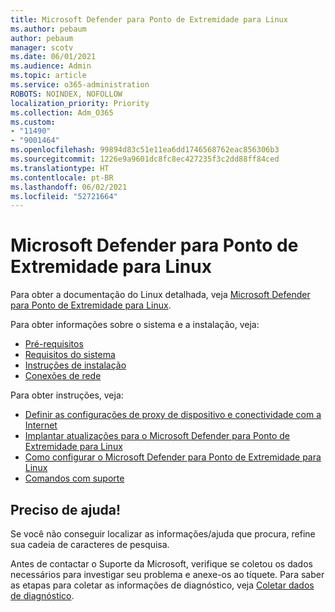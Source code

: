```yaml
---
title: Microsoft Defender para Ponto de Extremidade para Linux
ms.author: pebaum
author: pebaum
manager: scotv
ms.date: 06/01/2021
ms.audience: Admin
ms.topic: article
ms.service: o365-administration
ROBOTS: NOINDEX, NOFOLLOW
localization_priority: Priority
ms.collection: Adm_O365
ms.custom:
- "11490"
- "9001464"
ms.openlocfilehash: 99894d83c51e11ea6dd1746568762eac856306b3
ms.sourcegitcommit: 1226e9a9601dc8fc8ec427235f3c2dd88ff84ced
ms.translationtype: HT
ms.contentlocale: pt-BR
ms.lasthandoff: 06/02/2021
ms.locfileid: "52721664"
---
```

# <a name="microsoft-defender-for-endpoint-on-linux"></a>Microsoft Defender para Ponto de Extremidade para Linux

Para obter a documentação do Linux detalhada, veja [Microsoft Defender para Ponto de Extremidade para Linux](/microsoft-365/security/defender-endpoint/microsoft-defender-endpoint-linux).

Para obter informações sobre o sistema e a instalação, veja:

- [Pré-requisitos](/microsoft-365/security/defender-endpoint/microsoft-defender-endpoint-linux#prerequisites)
- [Requisitos do sistema](/microsoft-365/security/defender-endpoint/microsoft-defender-endpoint-linux#system-requirements)
- [Instruções de instalação](/microsoft-365/security/defender-endpoint/microsoft-defender-endpoint-linux#installation-instructions)
- [Conexões de rede](/microsoft-365/security/defender-endpoint/microsoft-defender-endpoint-linux#network-connections)

Para obter instruções, veja:

- [Definir as configurações de proxy de dispositivo e conectividade com a Internet](/microsoft-365/security/defender-endpoint/configure-proxy-internet#enable-access-to-microsoft-defender-atp-service-urls-in-the-proxy-server)
- [Implantar atualizações para o Microsoft Defender para Ponto de Extremidade para Linux](/microsoft-365/security/defender-endpoint/linux-updates)
- [Como configurar o Microsoft Defender para Ponto de Extremidade para Linux](/microsoft-365/security/defender-endpoint/microsoft-defender-endpoint-linux#how-to-configure-microsoft-defender-for-endpoint-on-linux)
- [Comandos com suporte](/microsoft-365/security/defender-endpoint/linux-resources#supported-commands)

## <a name="i-need-help"></a>Preciso de ajuda!

Se você não conseguir localizar as informações/ajuda que procura, refine sua cadeia de caracteres de pesquisa.

Antes de contactar o Suporte da Microsoft, verifique se coletou os dados necessários para investigar seu problema e anexe-os ao tíquete. Para saber as etapas para coletar as informações de diagnóstico, veja [Coletar dados de diagnóstico](/microsoft-365/security/defender-endpoint/linux-resources#collect-diagnostic-information).